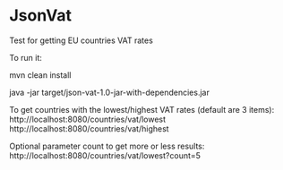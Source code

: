# JsonVat
Test for getting EU countries VAT rates

To run it:

mvn clean install

java -jar target/json-vat-1.0-jar-with-dependencies.jar

To get countries with the lowest/highest VAT rates (default are 3 items):
http://localhost:8080/countries/vat/lowest
http://localhost:8080/countries/vat/highest

Optional parameter count to get more or less results:
http://localhost:8080/countries/vat/lowest?count=5
